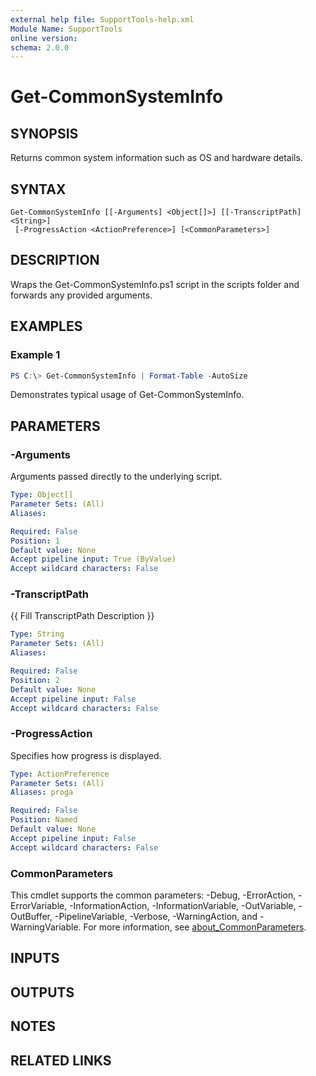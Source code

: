 ```yaml
---
external help file: SupportTools-help.xml
Module Name: SupportTools
online version:
schema: 2.0.0
---
```


# Get-CommonSystemInfo

## SYNOPSIS
Returns common system information such as OS and hardware details.

## SYNTAX

```
Get-CommonSystemInfo [[-Arguments] <Object[]>] [[-TranscriptPath] <String>]
 [-ProgressAction <ActionPreference>] [<CommonParameters>]
```

## DESCRIPTION
Wraps the Get-CommonSystemInfo.ps1 script in the scripts folder and
forwards any provided arguments.

## EXAMPLES

### Example 1
```powershell
PS C:\> Get-CommonSystemInfo | Format-Table -AutoSize
```

Demonstrates typical usage of Get-CommonSystemInfo.

## PARAMETERS

### -Arguments
Arguments passed directly to the underlying script.

```yaml
Type: Object[]
Parameter Sets: (All)
Aliases:

Required: False
Position: 1
Default value: None
Accept pipeline input: True (ByValue)
Accept wildcard characters: False
```

### -TranscriptPath
{{ Fill TranscriptPath Description }}

```yaml
Type: String
Parameter Sets: (All)
Aliases:

Required: False
Position: 2
Default value: None
Accept pipeline input: False
Accept wildcard characters: False
```

### -ProgressAction
Specifies how progress is displayed.

```yaml
Type: ActionPreference
Parameter Sets: (All)
Aliases: proga

Required: False
Position: Named
Default value: None
Accept pipeline input: False
Accept wildcard characters: False
```

### CommonParameters
This cmdlet supports the common parameters: -Debug, -ErrorAction, -ErrorVariable, -InformationAction, -InformationVariable, -OutVariable, -OutBuffer, -PipelineVariable, -Verbose, -WarningAction, and -WarningVariable. For more information, see [about_CommonParameters](http://go.microsoft.com/fwlink/?LinkID=113216).

## INPUTS

## OUTPUTS

## NOTES

## RELATED LINKS
